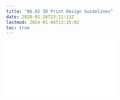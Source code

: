 ```yaml
---
title: "06.02 3D Print Design Guidelines"
date: 2020-01-26T23:11:13Z
lastmod: 2024-01-04T13:15:02
toc: true
---
```


![Link to included file content](../../../../digital-fabrication/3d-printing/3d-print-design-guidelines.md)
